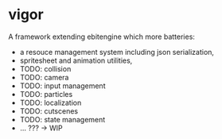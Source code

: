 # vigor

A framework extending ebitengine which more batteries:

- a resouce management system including json serialization,
- spritesheet and animation utilities,
- TODO: collision
- TODO: camera
- TODO: input management
- TODO: particles
- TODO: localization
- TODO: cutscenes
- TODO: state management
- ... ??? -> WIP


